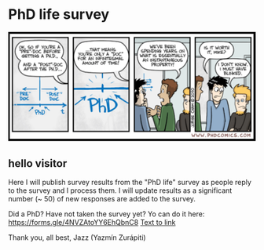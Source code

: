 # PhD life survey

<!-- ![PhD plans](./images/PhDplans.jpg "PhD plans") -->
![PhDInstantaneousProperty](./images/InstantaneousProperty.png "PhD instantaneous property")

## hello visitor

Here I will publish survey results from the "PhD life" survey as people reply to the survey and I process them. 
I will update results as a significant number (~ 50) of new responses are added to the survey.

Did a PhD? Have not taken the survey yet? Yo can do it here: https://forms.gle/4NVZAtoYY6EhQbnC8
[Text to link](https://forms.gle/4NVZAtoYY6EhQbnC8)

Thank you, all best, 
Jazz (Yazmín Zurápiti)
